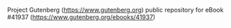 Project Gutenberg (https://www.gutenberg.org) public repository for eBook #41937 (https://www.gutenberg.org/ebooks/41937)
